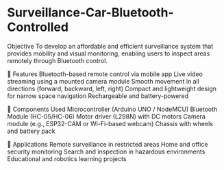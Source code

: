 # Surveillance-Car-Bluetooth-Controlled
Objective
To develop an affordable and efficient surveillance system that provides mobility and visual monitoring, enabling users to inspect areas remotely through Bluetooth control.

🔧 Features
Bluetooth-based remote control via mobile app
Live video streaming using a mounted camera module
Smooth movement in all directions (forward, backward, left, right)
Compact and lightweight design for narrow space navigation
Rechargeable and battery-powered

🧠 Components Used
Microcontroller (Arduino UNO / NodeMCU)
Bluetooth Module (HC-05/HC-06)
Motor driver (L298N) with DC motors
Camera module (e.g., ESP32-CAM or Wi-Fi-based webcam)
Chassis with wheels and battery pack

📌 Applications
Remote surveillance in restricted areas
Home and office security monitoring
Search and inspection in hazardous environments
Educational and robotics learning projects

